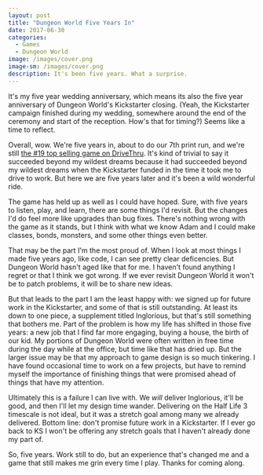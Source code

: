 ```yaml
---
layout: post
title: "Dungeon World Five Years In"
date: 2017-06-30
categories:
  - Games
  - Dungeon World
image: /images/cover.png
image-sm: /images/cover.png
description: It's been five years. What a surprise.
---
```


It's my five year wedding anniversary, which means its also the five year anniversary of Dungeon World's Kickstarter closing. (Yeah, the Kickstarter campaign finished during my wedding, somewhere around the end of the ceremony and start of the reception. How's that for timing?) Seems like a time to reflect.

Overall, wow. We're five years in, about to do our 7th print run, and we're still [the #19 top selling game on DriveThru](http://www.drivethrurpg.com/product/108028/Dungeon-World?affiliate_id=470893). It's kind of trivial to say it succeeded beyond my wildest dreams because it had succeeded beyond my wildest dreams when the Kickstarter funded in the time it took me to drive to work. But here we are five years later and it's been a wild wonderful ride.

The game has held up as well as I could have hoped. Sure, with five years to listen, play, and learn, there are some things I'd revisit. But the changes I'd do feel more like upgrades than bug fixes. There's nothing wrong with the game as it stands, but I think with what we know Adam and I could make classes, bonds, monsters, and some other things even better.

That may be the part I'm the most proud of. When I look at most things I made five years ago, like code, I can see pretty clear deficencies. But Dungeon World hasn't aged like that for me. I haven't found anything I regret or that I think we got wrong. If we ever revisit Dungeon World it won't be to patch problems, it will be to share new ideas.

But that leads to the part I am the least happy with: we signed up for future work in the Kickstarter, and some of that is still outstanding. At least its down to one piece, a supplement titled Inglorious, but that's still something that bothers me. Part of the problem is how my life has shifted in those five years: a new job that I find far more engaging, buying a house, the birth of our kid. My portions of Dungeon World were often written in free time during the day while at the office, but time like that has dried up. But the larger issue may be that my approach to game design is so much tinkering. I have found occasional time to work on a few projects, but have to remind myself the importance of finishing things that were promised ahead of things that have my attention.

Ultimately this is a failure I can live with. We _will_ deliver Inglorious, it'll be good, and then I'll let my design time wander. Delivering on the Half Life 3 timescale is not ideal, but it was a stretch goal among many we already delivered. Bottom line: don't promise future work in a Kickstarter. If I ever go back to KS I won't be offering any stretch goals that I haven't already done my part of.

So, five years. Work still to do, but an experience that's changed me and a game that still makes me grin every time I play. Thanks for coming along.
